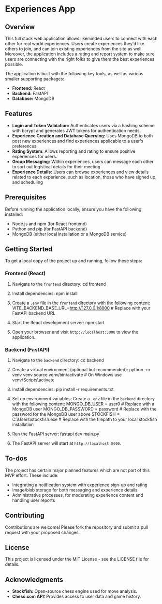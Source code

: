 # Experiences App

## Overview

This full stack web application allows likeminded users to connect with each other for real world experiences. Users create experiences they'd like others to join, and can join existing experiences from the site as well. 
Moreover, the application includes a rating and report system to make sure users are connecting with the right folks to give them the best experiences possible.

The application is built with the following key tools, as well as various smaller supporting packages:
- **Frontend:** React
- **Backend:** FastAPI
- **Database:** MongoDB

## Features

- **Login and Token Validation:** Authenticates users via a hashing scheme with bcrypt and generates JWT tokens for authentication needs.
- **Experience Creation and Database Querying:** Uses MongoDB to both post new experiences and find experiences applicable to a user's preferences.
- **Rating System:** Allows reporting and rating to ensure positive experiences for users.
- **Group Messaging:** Within experiences, users can message each other to sort out logistical details for their meeting.
- **Experience Details:** Users can browse experiences and view details related to each experience, such as location, those who have signed up, and scheduling

## Prerequisites

Before running the application locally, ensure you have the following installed:

- Node.js and npm (for React frontend)
- Python and pip (for FastAPI backend)
- MongoDB (either local installation or a MongoDB service)

## Getting Started

To get a local copy of the project up and running, follow these steps:

### Frontend (React)

1. Navigate to the `frontend` directory:
cd frontend

2. Install dependencies:
npm install

3. Create a `.env` file in the `frontend` directory with the following content:
VITE_BACKEND_BASE_URL=http://127.0.0.1:8000 # Replace with your FastAPI backend URL

5. Start the React development server:
npm start

5. Open your browser and visit `http://localhost:3000` to view the application.

### Backend (FastAPI)

1. Navigate to the `backend` directory:
cd backend

2. Create a virtual environment (optional but recommended):
python -m venv venv source venv/bin/activate # On Windows use venv\Scripts\activate

3. Install dependencies:
pip install -r requirements.txt

4. Set up environment variables:
Create a `.env` file in the `backend` directory with the following content:
MONGO_DB_USER = user0  # Replace with a MongoDB user
MONGO_DB_PASSWORD = password #  Replace with the password for the MongoDB user above
STOCKFISH = C:\Users\stockfish.exe  # Replace with the filepath to your local stockfish installation

5. Run the FastAPI server:
fastapi dev main.py

6. The FastAPI server will start at `http://localhost:8000`.

## To-dos

The project has certain major planned features which are not part of this MVP effort. These include:

- Integrating a notification system with experience sign-up and rating
- Image/blob storage for both messaging and experience details
- Administrative processes, for moderating experience content and handling user reports

## Contributing

Contributions are welcome! Please fork the repository and submit a pull request with your proposed changes.

## License

This project is licensed under the MIT License - see the LICENSE file for details.

## Acknowledgments

- **Stockfish:** Open-source chess engine used for move analysis.
- **Chess.com API:** Provides access to user data and game history.
